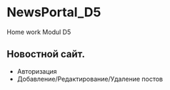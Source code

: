 # NewsPortal_D5
Home work Modul D5

## Новостной сайт.
- Авторизация
- Добавление/Редактирование/Удаление постов

